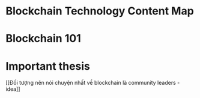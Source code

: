 # Blockchain Technology Content Map 

# Blockchain 101 

# Important thesis 
[[Đối tượng nên nói chuyện nhất về blockchain là community leaders - idea]]
